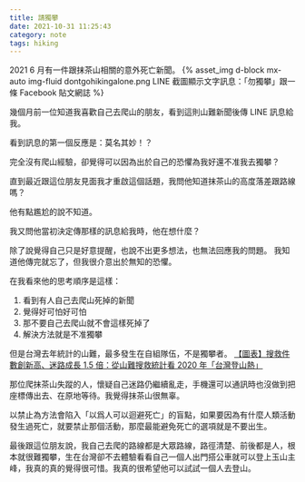 ```yaml
---
title: 請獨攀
date: 2021-10-31 11:25:43
category: note
tags: hiking
---
```


2021 6 月有一件跟抹茶山相關的意外死亡新聞。
{% asset_img d-block mx-auto img-fluid dontgohikingalone.png LINE 截圖顯示文字訊息：「勿獨攀」跟一條 Facebook 貼文網誌 %}

<!--more-->

幾個月前一位知道我喜歡自己去爬山的朋友，看到這則山難新聞後傳 LINE 訊息給我。

看到訊息的第一個反應是：莫名其妙！？

完全沒有爬山經驗，卻覺得可以因為出於自己的恐懼為我好還不准我去獨攀？

直到最近跟這位朋友見面我才重啟這個話題，我問他知道抹茶山的高度落差跟路線嗎？

他有點尷尬的說不知道。

我又問他當初決定傳那樣的訊息給我時，他在想什麼？

除了說覺得自己只是好意提醒，也說不出更多想法，也無法回應我的問題。
我知道他傳完就忘了，但我很介意出於無知的恐懼。

在我看來他的思考順序是這樣：

1. 看到有人自己去爬山死掉的新聞
2. 覺得好可怕好可怕
3. 那不要自己去爬山就不會這樣死掉了
4. 解決方法就是不准獨攀

但是台灣去年統計的山難，最多發生在自組隊伍，不是獨攀者。
[【圖表】搜救件數創新高、迷路成長 1.5 倍：從山難搜救統計看 2020 年「台灣登山熱」](https://www.thenewslens.com/feature/taiwanmountain/142353)

那位爬抹茶山失蹤的人，懷疑自己迷路仍繼續亂走，手機還可以通訊時也沒做到把座標傳出去、在原地等待。我覺得抹茶山很無辜。

以禁止為方法會陷入「以爲人可以迴避死亡」的盲點，如果要因為有什麼人類活動發生過死亡，就要禁止那個活動，那麼最能避免死亡的選項就是不要出生。

最後跟這位朋友說，我自己去爬的路線都是大眾路線，路徑清楚、前後都是人，根本就很難獨攀，生在台灣卻不去體驗看看自己一個人出門搭公車就可以登上玉山主峰，我真的真的覺得很可惜。我真的很希望他可以試試一個人去登山。
